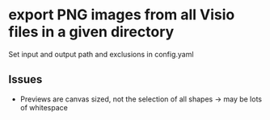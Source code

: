 # export PNG images from all Visio files in a given directory

Set input and output path and exclusions in config.yaml


## Issues
- Previews are canvas sized, not the selection of all shapes -> may be lots of whitespace